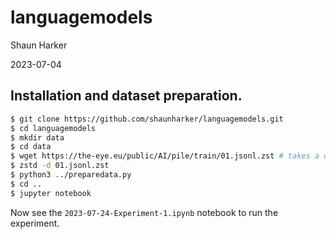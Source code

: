 # languagemodels

Shaun Harker

2023-07-04

## Installation and dataset preparation.

```bash
$ git clone https://github.com/shaunharker/languagemodels.git
$ cd languagemodels
$ mkdir data
$ cd data
$ wget https://the-eye.eu/public/AI/pile/train/01.jsonl.zst # takes a while
$ zstd -d 01.jsonl.zst
$ python3 ../preparedata.py
$ cd ..
$ jupyter notebook
```

Now see the `2023-07-24-Experiment-1.ipynb` notebook to run the experiment.
